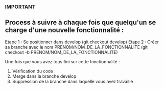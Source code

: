 ### IMPORTANT
## Process à suivre à chaque fois que quelqu'un se charge d'une nouvelle fonctionnalité :

Etape 1 : Se positionner dans develop (git checkout develop)
Etape 2 : Créer sa branche avec le nom PRENOM/NOM_DE_LA_FONCTIONNALITE (git checkout -b PRENOM/NOM_DE_LA_FONCTIONNALITE)

Une fois que vous avez tous fini sur cette fonctionnalité :

1) Vérification du code
2) Merge dans la branche develop
3) Suppression de la branche dans laquelle vous avez travaillé
